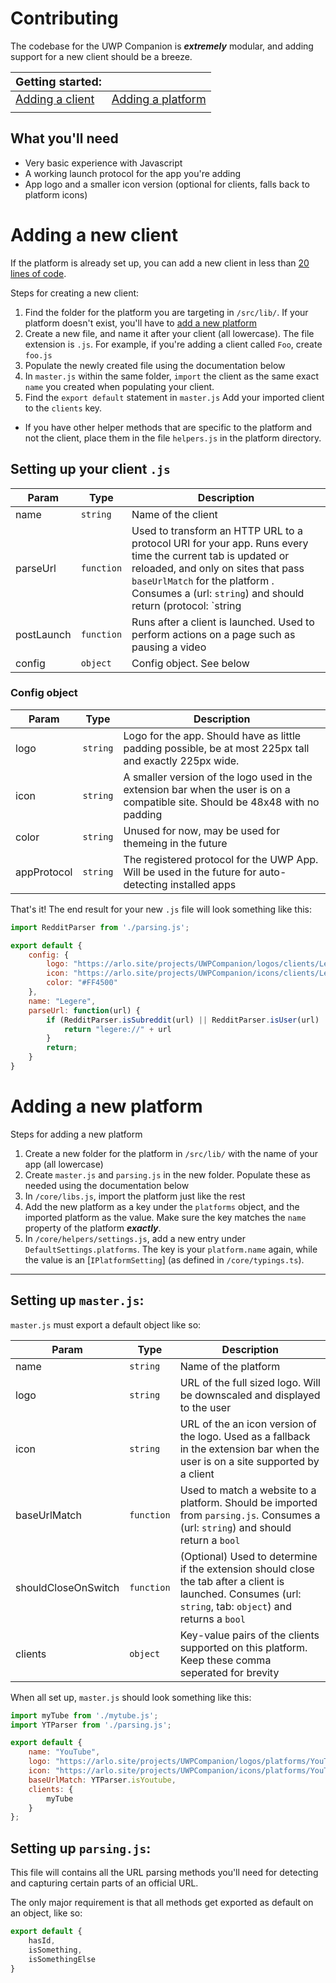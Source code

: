 # Contributing

The codebase for the UWP Companion is ***extremely*** modular, and adding support for a new client should be a breeze. 


| <font size="+1.5">Getting started:</font> |  |
| - | - |
| <font size="+1">[Adding a client](#Adding-a-new-client)</font> | <font size="+1">[Adding a platform](#Adding-a-new-platform)</font>  |
| | |

## What you'll need

 - Very basic experience with Javascript
 - A working launch protocol for the app you're adding
 - App logo and a smaller icon version (optional for clients, falls back to platform icons)


# Adding a new client

If the platform is already set up, you can add a new client in less than [20 lines of code](https://github.com/Arlodotexe/UWP-Companion/blob/master/core/lib/discord/quarrel.js).


Steps for creating a new client:
1. Find the folder for the platform you are targeting in `/src/lib/`. If your platform doesn't exist, you'll have to [add a new platform](#Adding-a-new-platform)
2. Create a new file, and name it after your client (all lowercase). The file extension is `.js`. For example, if you're adding a client called `Foo`, create `foo.js`
3. Populate the newly created file using the documentation below
4. In `master.js` within the same folder, `import` the client as the same exact `name` you created when populating your client. 
5. Find the `export default` statement in `master.js` Add your imported client to the `clients` key.

 - If you have other helper methods that are specific to the platform and not the client, place them in the file `helpers.js` in the platform directory.

## Setting up your client `.js`

| Param  | Type                | Description  |
| ------ | ------------------- | ------------ |
| name | `string` | Name of the client |
| parseUrl | `function` | Used to transform an HTTP URL to a protocol URI for your app. Runs every time the current tab is updated or reloaded, and only on sites that pass `baseUrlMatch` for the platform . Consumes a (url: `string`) and should return (protocol: `string | undefined`) |
| postLaunch | `function` | Runs after a client is launched. Used to perform actions on a page such as pausing a video |
| config | `object` | Config object. See below |

### Config object

| Param  | Type                | Description  |
| ------ | ------------------- | ------------ |
| logo | `string` | Logo for the app. Should have as little padding possible, be at most 225px tall and exactly 225px wide. |
| icon | `string` | A smaller version of the logo used in the extension bar when the user is on a compatible site. Should be 48x48 with no padding |
| color | `string` | Unused for now, may be used for themeing in the future |
| appProtocol | `string` | The registered protocol for the UWP App. Will be used in the future for auto-detecting installed apps |

That's it! The end result for your new `.js` file will look something like this:
```javascript
import RedditParser from './parsing.js';

export default {
    config: {
        logo: "https://arlo.site/projects/UWPCompanion/logos/clients/Legere.png",
        icon: "https://arlo.site/projects/UWPCompanion/icons/clients/Legere.png",
        color: "#FF4500"
    },
    name: "Legere",
    parseUrl: function(url) {
        if (RedditParser.isSubreddit(url) || RedditParser.isUser(url) || RedditParser.isPost(url)) {
            return "legere://" + url
        }
        return;
    }
}
```


# Adding a new platform

Steps for adding a new platform
1. Create a new folder for the platform in `/src/lib/` with the name of your app (all lowercase)
2. Create `master.js` and `parsing.js` in the new folder. Populate these as needed using the documentation below
3. In `/core/libs.js`, import the platform just like the rest
4. Add the new platform as a key under the `platforms` object, and the imported platform as the value. Make sure the key matches the `name` property of the platform _**exactly**_.
5. In `/core/helpers/settings.js`, add a new entry under `DefaultSettings.platforms`. The key is your `platform.name` again, while the value is an [`IPlatformSetting`] (as defined in `/core/typings.ts`).

---
## Setting up `master.js`:

`master.js` must export a default object like so:


| Param  | Type                | Description  |
| ------ | ------------------- | ------------ |
| name | <code>string</code> | Name of the platform |
| logo | <code>string</code> | URL of the full sized logo. Will be downscaled and displayed to the user |
| icon | <code>string</code> | URL of the an icon version of the logo. Used as a fallback in the extension bar when the user is on a site supported by a client | 
| baseUrlMatch | <code>function</code> | Used to match a website to a platform. Should be imported from `parsing.js`. Consumes a (url: `string`) and should return a `bool` |
| shouldCloseOnSwitch | <code>function</code> | (Optional) Used to determine if the extension should close the tab after a client is launched. Consumes (url: `string`, tab: `object`) and returns a `bool` |
| clients | <code>object</code> | Key-value pairs of the clients supported on this platform. Keep these comma seperated for brevity |

When all set up, `master.js` should look something like this:
```javascript
import myTube from './mytube.js';
import YTParser from './parsing.js';

export default {
    name: "YouTube",
    logo: "https://arlo.site/projects/UWPCompanion/logos/platforms/YouTube.png",
    icon: "https://arlo.site/projects/UWPCompanion/icons/platforms/YouTube.png",
    baseUrlMatch: YTParser.isYoutube,
    clients: {
        myTube
    }
};
```

## Setting up `parsing.js`:

This file will contains all the URL parsing methods you'll need for detecting and capturing certain parts of an official URL.  

The only major requirement is that all methods get exported as default on an object, like so:

```javascript
export default {
    hasId,
    isSomething,
    isSomethingElse
}
```
